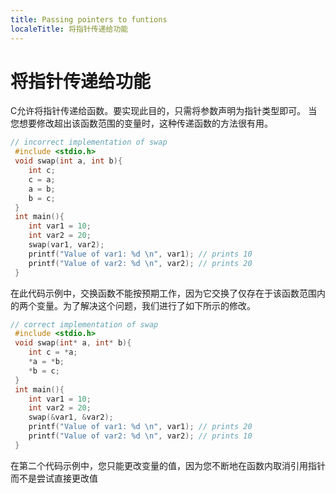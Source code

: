 ```yaml
---
title: Passing pointers to funtions
localeTitle: 将指针传递给功能
---
```

# 将指针传递给功能

C允许将指针传递给函数。要实现此目的，只需将参数声明为指针类型即可。 当您想要修改超出该函数范围的变量时，这种传递函数的方法很有用。

```C
// incorrect implementation of swap 
 #include <stdio.h> 
 void swap(int a, int b){ 
    int c; 
    c = a; 
    a = b; 
    b = c; 
 } 
 int main(){ 
    int var1 = 10; 
    int var2 = 20; 
    swap(var1, var2); 
    printf("Value of var1: %d \n", var1); // prints 10 
    printf("Value of var2: %d \n", var2); // prints 20 
 } 
```

在此代码示例中，交换函数不能按预期工作，因为它交换了仅存在于该函数范围内的两个变量。为了解决这个问题，我们进行了如下所示的修改。

```C
// correct implementation of swap 
 #include <stdio.h> 
 void swap(int* a, int* b){ 
    int c = *a; 
    *a = *b; 
    *b = c; 
 } 
 int main(){ 
    int var1 = 10; 
    int var2 = 20; 
    swap(&var1, &var2); 
    printf("Value of var1: %d \n", var1); // prints 20 
    printf("Value of var2: %d \n", var2); // prints 10 
 } 
```

在第二个代码示例中，您只能更改变量的值，因为您不断地在函数内取消引用指针而不是尝试直接更改值